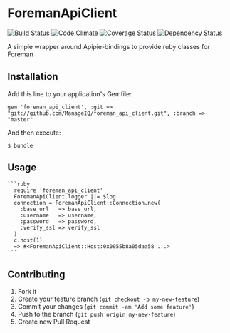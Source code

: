 # ForemanApiClient

[![Build Status](https://travis-ci.org/ManageIQ/foreman_api_client.svg?branch=master)](https://travis-ci.org/ManageIQ/foreman_api_client)
[![Code Climate](https://codeclimate.com/github/ManageIQ/foreman_api_client/badges/gpa.svg)](https://codeclimate.com/github/ManageIQ/foreman_api_client)
[![Coverage Status](https://coveralls.io/repos/ManageIQ/foreman_api_client/badge.svg)](https://coveralls.io/github/ManageIQ/foreman_api_client)
[![Dependency Status](https://gemnasium.com/ManageIQ/foreman_api_client.svg)](https://gemnasium.com/ManageIQ/foreman_api_client)


A simple wrapper around Apipie-bindings to provide ruby classes for Foreman

## Installation

Add this line to your application's Gemfile:

    gem 'foreman_api_client', :git => "git://github.com/ManageIQ/foreman_api_client.git", :branch => "master"

And then execute:

    $ bundle

## Usage

    ```ruby
      require 'foreman_api_client'
      ForemanApiClient.logger ||= $log
      connection = ForemanApiClient::Connection.new(
        :base_url   => base_url,
        :username   => username,
        :password   => password,
        :verify_ssl => verify_ssl
      )
      c.host(1)
      => #<ForemanApiClient::Host:0x0055b8a05daa58 ...>
    ```

## Contributing

1. Fork it
2. Create your feature branch (`git checkout -b my-new-feature`)
3. Commit your changes (`git commit -am 'Add some feature'`)
4. Push to the branch (`git push origin my-new-feature`)
5. Create new Pull Request
